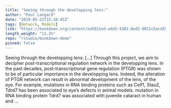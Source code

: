 ```yaml
---
title: "Seeing through the developping lens:"
author: "Paul Langard"
date: "2019-05-21T15:38:45Z"
tags: [Network, Models]
link: "https://bookdown.org/content/ea5011ed-add3-4381-8ed2-9011c5acd55c/"
length_weight: "11.2%"
repo: "rstudio/bookdown-demo"
pinned: false
---
```


Seeing through the developping lens: [...] Through this project, we aim to decipher post-transcriptional regulation network in the developping lens. In the past decades, post-transcriptional gene regulation (PTGR) was shown to be of particular importance in the developping lens. Indeed, the alteration of PTGR network can result in abnormal development of the lens, of the eye. For example, mutations in RNA binding proteins such as Celf1, Stau2, Tdrd7 has been associated to eye’s defects in animal models. mutation in RNA binding protein Tdrd7 was associated with juvenile cataract in human and ...

